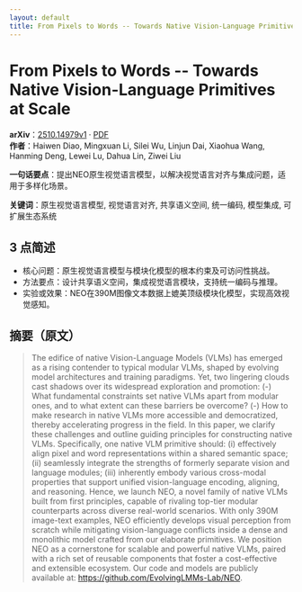```yaml
---
layout: default
title: From Pixels to Words -- Towards Native Vision-Language Primitives at Scale
---
```


# From Pixels to Words -- Towards Native Vision-Language Primitives at Scale
**arXiv**：[2510.14979v1](https://arxiv.org/abs/2510.14979) · [PDF](https://arxiv.org/pdf/2510.14979.pdf)  
**作者**：Haiwen Diao, Mingxuan Li, Silei Wu, Linjun Dai, Xiaohua Wang, Hanming Deng, Lewei Lu, Dahua Lin, Ziwei Liu  

**一句话要点**：提出NEO原生视觉语言模型，以解决视觉语言对齐与集成问题，适用于多样化场景。

**关键词**：原生视觉语言模型, 视觉语言对齐, 共享语义空间, 统一编码, 模型集成, 可扩展生态系统

## 3 点简述
- 核心问题：原生视觉语言模型与模块化模型的根本约束及可访问性挑战。
- 方法要点：设计共享语义空间，集成视觉语言模块，支持统一编码与推理。
- 实验或效果：NEO在390M图像文本数据上媲美顶级模块化模型，实现高效视觉感知。

## 摘要（原文）

> The edifice of native Vision-Language Models (VLMs) has emerged as a rising
> contender to typical modular VLMs, shaped by evolving model architectures and
> training paradigms. Yet, two lingering clouds cast shadows over its widespread
> exploration and promotion: (-) What fundamental constraints set native VLMs
> apart from modular ones, and to what extent can these barriers be overcome? (-)
> How to make research in native VLMs more accessible and democratized, thereby
> accelerating progress in the field. In this paper, we clarify these challenges
> and outline guiding principles for constructing native VLMs. Specifically, one
> native VLM primitive should: (i) effectively align pixel and word
> representations within a shared semantic space; (ii) seamlessly integrate the
> strengths of formerly separate vision and language modules; (iii) inherently
> embody various cross-modal properties that support unified vision-language
> encoding, aligning, and reasoning. Hence, we launch NEO, a novel family of
> native VLMs built from first principles, capable of rivaling top-tier modular
> counterparts across diverse real-world scenarios. With only 390M image-text
> examples, NEO efficiently develops visual perception from scratch while
> mitigating vision-language conflicts inside a dense and monolithic model
> crafted from our elaborate primitives. We position NEO as a cornerstone for
> scalable and powerful native VLMs, paired with a rich set of reusable
> components that foster a cost-effective and extensible ecosystem. Our code and
> models are publicly available at: https://github.com/EvolvingLMMs-Lab/NEO.

